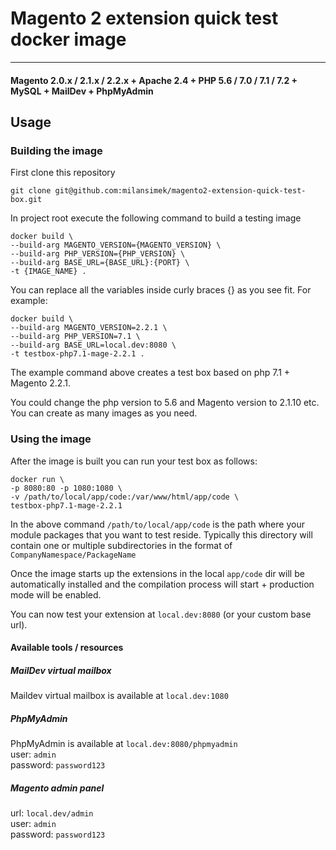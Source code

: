 # Magento 2 extension quick test docker image

<hr>

#### Magento 2.0.x / 2.1.x / 2.2.x + Apache 2.4 + PHP 5.6 / 7.0 / 7.1 / 7.2 + MySQL + MailDev + PhpMyAdmin


## Usage
### Building the image
First clone this repository   
```
git clone git@github.com:milansimek/magento2-extension-quick-test-box.git
```
In project root execute the following command to build a testing image
```
docker build \
--build-arg MAGENTO_VERSION={MAGENTO_VERSION} \
--build-arg PHP_VERSION={PHP_VERSION} \
--build-arg BASE_URL={BASE_URL}:{PORT} \
-t {IMAGE_NAME} .
```
You can replace all the variables inside curly braces {} as you see fit. For example:
```
docker build \
--build-arg MAGENTO_VERSION=2.2.1 \
--build-arg PHP_VERSION=7.1 \
--build-arg BASE_URL=local.dev:8080 \
-t testbox-php7.1-mage-2.2.1 .
```
The example command above creates a test box based on php 7.1 + Magento 2.2.1.    
   
You could change the php version to 5.6 and Magento version to 2.1.10 etc. You can create as many images as you need.

### Using the image
After the image is built you can run your test box as follows:

```
docker run \
-p 8080:80 -p 1080:1080 \
-v /path/to/local/app/code:/var/www/html/app/code \
testbox-php7.1-mage-2.2.1
```

In the above command `/path/to/local/app/code` is the path where your module packages that you want to test reside. Typically this directory will contain one or multiple subdirectories in the format of `CompanyNamespace/PackageName`

Once the image starts up the extensions in the local `app/code` dir will be automatically installed and the compilation process will start + production mode will be enabled.

You can now test your extension at `local.dev:8080` (or your custom base url). 
   
#### Available tools / resources
##### MailDev virtual mailbox
Maildev virtual mailbox is available at `local.dev:1080`   
##### PhpMyAdmin
PhpMyAdmin is available at `local.dev:8080/phpmyadmin`  
user: `admin`  
password: `password123`
##### Magento admin panel
url: `local.dev/admin`   
user: `admin`    
password: `password123`


